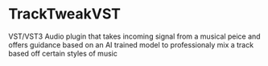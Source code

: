 # TrackTweakVST
VST/VST3 Audio plugin that takes incoming signal from a musical peice and offers guidance based on an AI trained model to professionaly mix a track based off certain styles of music
